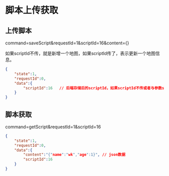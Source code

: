 # 脚本上传获取

## 上传脚本
command=saveScript&requestId=1&scriptId=16&content={}

如果scriptId不传，就是新增一个地图，如果scriptId传了，表示更新一个地图信息。
``` json
{
    "state":1,
    "requestId":0,
    "data":{
        "scriptId":16   // 后端存储后的scriptId，如果scriptId不传或者与参数scriptId不同表示新增，否则为更新
    }
}
```


## 脚本获取
command=getScript&requestId=1&scriptId=16

``` json
{
    "state":1,
    "requestId":0,
    "data":{
        "content":"{"name":"wk","age":1}", // json数据
        "scriptId":16
    }
}
```